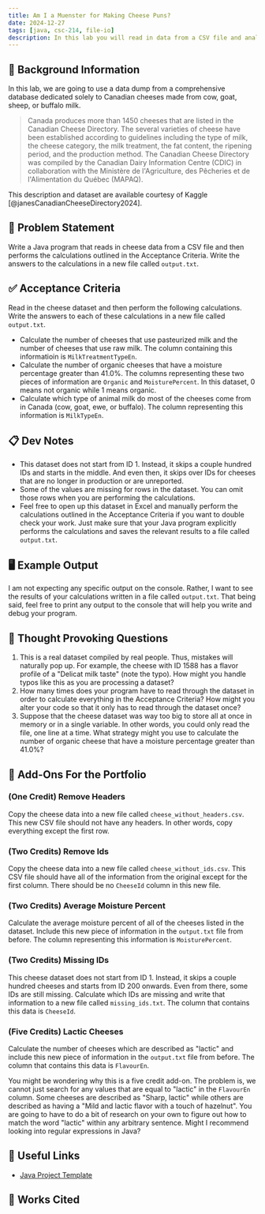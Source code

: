 ```yaml
---
title: Am I a Muenster for Making Cheese Puns?
date: 2024-12-27
tags: [java, csc-214, file-io]
description: In this lab you will read in data from a CSV file and analyze its contents.
---
```


## 🔖 Background Information

In this lab, we are going to use a data dump from a comprehensive database dedicated solely to Canadian cheeses made from cow, goat, sheep, or buffalo milk.

> Canada produces more than 1450 cheeses that are listed in the Canadian Cheese Directory. The several varieties of cheese have been established according to guidelines including the type of milk, the cheese category, the milk treatment, the fat content, the ripening period, and the production method. The Canadian Cheese Directory was compiled by the Canadian Dairy Information Centre (CDIC) in collaboration with the Ministère de l'Agriculture, des Pêcheries et de l'Alimentation du Québec (MAPAQ).

This description and dataset are available courtesy of Kaggle [@janesCanadianCheeseDirectory2024].

## 🎯 Problem Statement

Write a Java program that reads in cheese data from a CSV file and then performs the calculations outlined in the Acceptance Criteria. Write the answers to the calculations in a new file called `output.txt`.

## ✅ Acceptance Criteria

Read in the cheese dataset and then perform the following calculations. Write the answers to each of these calculations in a new file called `output.txt`.

* Calculate the number of cheeses that use pasteurized milk and the number of cheeses that use raw milk. The column containing this informatioin is `MilkTreatmentTypeEn`.
* Calculate the number of organic cheeses that have a moisture percentage greater than 41.0%. The columns representing these two pieces of information are `Organic` and `MoisturePercent`. In this dataset, 0 means not organic while 1 means organic.
* Calculate which type of animal milk do most of the cheeses come from in Canada (cow, goat, ewe, or buffalo). The column representing this information is `MilkTypeEn`.

## 📋 Dev Notes

* This dataset does not start from ID 1. Instead, it skips a couple hundred IDs and starts in the middle. And even then, it skips over IDs for cheeses that are no longer in production or are unreported.
* Some of the values are missing for rows in the dataset. You can omit those rows when you are performing the calculations.
* Feel free to open up this dataset in Excel and manually perform the calculations outlined in the Acceptance Criteria if you want to double check your work. Just make sure that your Java program explicitly performs the calculations and saves the relevant results to a file called `output.txt`.

## 🖥️ Example Output

I am not expecting any specific output on the console. Rather, I want to see the results of your calculations written in a file called `output.txt`. That being said, feel free to print any output to the console that will help you write and debug your program.

## 📝 Thought Provoking Questions

1. This is a real dataset compiled by real people. Thus, mistakes will naturally pop up. For example, the cheese with ID 1588 has a flavor profile of a "Delicat milk taste" (note the typo). How might you handle typos like this as you are processing a dataset?
2. How many times does your program have to read through the dataset in order to calculate everything in the Acceptance Criteria? How might you alter your code so that it only has to read through the dataset once?
3. Suppose that the cheese dataset was way too big to store all at once in memory or in a single variable. In other words, you could only read the file, one line at a time. What strategy might you use to calculate the number of organic cheese that have a moisture percentage greater than 41.0%?

## 💼 Add-Ons For the Portfolio

### (One Credit) Remove Headers

Copy the cheese data into a new file called `cheese_without_headers.csv`. This new CSV file should not have any headers. In other words, copy everything except the first row.

### (Two Credits) Remove Ids

Copy the cheese data into a new file called `cheese_without_ids.csv`. This CSV file should have all of the information from the original except for the first column. There should be no `CheeseId` column in this new file.

### (Two Credits) Average Moisture Percent

Calculate the average moisture percent of all of the cheeses listed in the dataset. Include this new piece of information in the `output.txt` file from before. The column representing this information is `MoisturePercent`.

### (Two Credits) Missing IDs

This cheese dataset does not start from ID 1. Instead, it skips a couple hundred cheeses and starts from ID 200 onwards. Even from there, some IDs are still missing. Calculate which IDs are missing and write that information to a new file called `missing_ids.txt`. The column that contains this data is `CheeseId`.

### (Five Credits) Lactic Cheeses

Calculate the number of cheeses which are described as "lactic" and include this new piece of information in the `output.txt` file from before. The column that contains this data is `FlavourEn`.

You might be wondering why this is a five credit add-on. The problem is, we cannot just search for any values that are equal to "lactic" in the `FlavourEn` column. Some cheeses are described as "Sharp, lactic" while others are described as having a "Mild and lactic flavor with a touch of hazelnut". You are going to have to do a bit of research on your own to figure out how to match the word "lactic" within any arbitrary sentence. Might I recommend looking into regular expressions in Java?

## 🔗 Useful Links

* [Java Project Template](https://github.com/cmvandrevala/am-i-a-muenster-for-making-cheese-puns-java-template)

## 📘 Works Cited

[//]: <> (This is a placeholder for where the Works Cited will be rendered for this page.)
